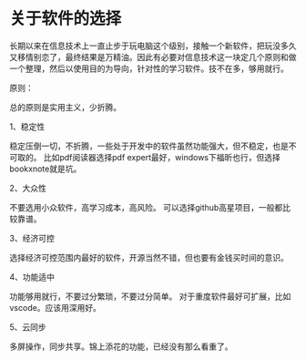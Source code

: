# 关于软件的选择

长期以来在信息技术上一直止步于玩电脑这个级别，接触一个新软件，把玩没多久又移情别恋了，最终结果是万精油。因此有必要对信息技术这一块定几个原则和做一个整理，然后以使用目的为导向，针对性的学习软件。技不在多，够用就行。

原则：

总的原则是实用主义，少折腾。

1、稳定性

稳定压倒一切，不折腾，一些处于开发中的软件虽然功能强大，但不稳定，也是不可取的。
比如pdf阅读器选择pdf expert最好，windows下福昕也行，但选择bookxnote就是坑。

2、大众性

不要选用小众软件，高学习成本，高风险。
可以选择github高星项目，一般都比较靠谱。

3、经济可控

选择经济可控范围内最好的软件，开源当然不错，但也要有金钱买时间的意识。

4、功能适中

功能够用就行，不要过分繁琐，不要过分简单。
对于重度软件最好可扩展，比如vscode。应该用深用好。

5、云同步

多屏操作，同步共享。锦上添花的功能，已经没有那么看重了。
